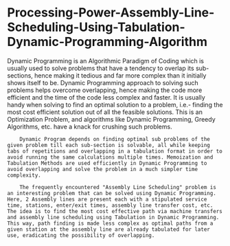 # Processing-Power-Assembly-Line-Scheduling-Using-Tabulation-Dynamic-Programming-Algorithm
Dynamic Programming is an Algorithmic Paradigm of Coding which is usually used to solve problems that have a tendency to overlap its sub-sections, hence making it tedious and far more complex than it initially shows itself to be. Dynamic Programming approach to solving such problems helps overcome overlapping, hence making the code more efficient and the time of the code less complex and faster. It is usually handy when solving to find an optimal solution to a problem, i.e.- finding the most cost efficient solution out of all the feasible solutions. This is an Optimization Problem, and algorithms like Dynamic Programming, Greedy Algorithms, etc. have a knack for crushing such problems.
        
        Dynamic Program depends on finding optimal sub problems of the given problem till each sub-section is solvable, all while keeping tabs of repetitions and overlapping in a tabulation format in order to avoid running the same calculations multiple times. Memoization and Tabulation Methods are used efficiently in Dynamic Programming to avoid overlapping and solve the problem in a much simpler time complexity.
    
        The frequently encountered "Assembly Line Scheduling" problem is an interesting problem that can be solved using Dynamic Programming. Here, 2 Assembly lines are present each with a stipulated service time, stations, enter/exit times, assembly line transfer cost, etc. The idea is to find the most cost effective path via machine transfers and assembly line scheduling using Tabulation in Dynamic Programming. This way, path finding is made less complex as optimal paths from a given station at the assembly line are already tabulated for later use, eradicating the possibility of overlapping.
